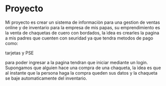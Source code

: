 # Proyecto


Mi proyecto es crear un sistema de informaciòn para una gestion de ventas online y de inventario para la empresa de mis papas, su emprendimiento es la venta de chaquetas de cuero con bordados, la ìdea es crearles la pagina a mis padres que cuenten con seuridad ya que tendra metodos de pago como:

tarjetas y PSE

para poder ingresar a la pagina tendran que iniciar mediante un login.
Supongamos que alguien hace una compra de una chaqueta, la ìdea es que al instante que la persona haga la compra queden sus datos y la chaqueta se baje automaticamente del inventario.

